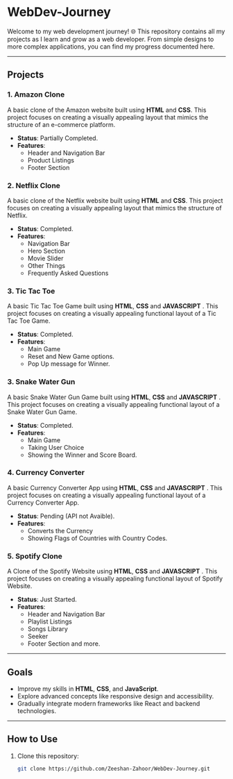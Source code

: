 # WebDev-Journey

Welcome to my web development journey! 🌐 This repository contains all my projects as I learn and grow as a web developer. From simple designs to more complex applications, you can find my progress documented here.

---

## Projects

### 1. Amazon Clone
A basic clone of the Amazon website built using **HTML** and **CSS**. This project focuses on creating a visually appealing layout that mimics the structure of an e-commerce platform.

- **Status**: Partially Completed. 
- **Features**: 
  - Header and Navigation Bar
  - Product Listings
  - Footer Section


### 2. Netflix Clone
A basic clone of the Netflix website built using **HTML** and **CSS**. This project focuses on creating a visually appealing layout that mimics the structure of Netflix.

- **Status**: Completed. 
- **Features**: 
  - Navigation Bar
  - Hero Section
  - Movie Slider
  - Other Things
  - Frequently Asked Questions


### 3. Tic Tac Toe
A basic Tic Tac Toe Game built using **HTML**, **CSS** and **JAVASCRIPT** . This project focuses on creating a visually appealing functional layout of a Tic Tac Toe Game.
- **Status**: Completed. 
- **Features**: 
  - Main Game
  - Reset and New Game options.
  - Pop Up message for Winner.


### 3. Snake Water Gun
A basic Snake Water Gun Game built using **HTML**, **CSS** and **JAVASCRIPT** . This project focuses on creating a visually appealing functional layout of a Snake Water Gun Game.
- **Status**: Completed. 
- **Features**: 
  - Main Game
  - Taking User Choice
  - Showing the Winner and Score Board.


### 4. Currency Converter
A basic Currency Converter App using **HTML**, **CSS** and **JAVASCRIPT** . This project focuses on creating a visually appealing functional layout of a Currency Converter App.
- **Status**: Pending (API not Avaible). 
- **Features**: 
  - Converts the Currency
  - Showing Flags of Countries with Country Codes.


### 5. Spotify Clone
A Clone of the Spotify Website using **HTML**, **CSS** and **JAVASCRIPT** . This project focuses on creating a visually appealing functional layout of Spotify Website.
- **Status**: Just Started. 
- **Features**: 
  - Header and Navigation Bar
  - Playlist Listings
  - Songs Library
  - Seeker
  - Footer Section and more.


---


## Goals
- Improve my skills in **HTML**, **CSS**, and **JavaScript**.  
- Explore advanced concepts like responsive design and accessibility.  
- Gradually integrate modern frameworks like React and backend technologies.  

---

## How to Use
1. Clone this repository:
   ```bash
   git clone https://github.com/Zeeshan-Zahoor/WebDev-Journey.git
